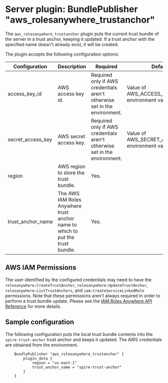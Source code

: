 # Server plugin: BundlePublisher "aws_rolesanywhere_trustanchor"

The `aws_rolesanywhere_trustanchor` plugin puts the current trust bundle of the server
in a trust anchor, keeping it updated. If a trust anchor with the specified name doesn't 
already exist, it will be created.

The plugin accepts the following configuration options:

| Configuration     | Description                                                                                                                                                    | Required                                                                  | Default                                              |
|-------------------|----------------------------------------------------------------------------------------------------------------------------------------------------------------|---------------------------------------------------------------------------|------------------------------------------------------|
| access_key_id     | AWS access key id.                                                                                                                                             | Required only if AWS credentials aren't otherwise set in the environment. | Value of AWS_ACCESS_KEY_ID environment variable.     |
| secret_access_key | AWS secret access key.                                                                                                                                         | Required only if AWS credentials aren't otherwise set in the environment. | Value of AWS_SECRET_ACCESS_KEY environment variable. |
| region            | AWS region to store the trust bundle.                                                                                                                          | Yes.                                                                      |                                                      |
| trust_anchor_name | The AWS IAM Roles Anywhere trust anchor name to which to put the trust bundle.                                                                                 | Yes.                                                                      |                                                      |

## AWS IAM Permissions

The user identified by the configured credentials may need to have the `rolesanywhere:CreateTrustAnchor`, `rolesanywhere:UpdateTrustAnchor`, `rolesanywhere:ListTrustAnchors`, and `iam:CreateServiceLinkedRole` permissions. Note that these permissions aren't always required in order to perform a trust bundle update. Please see the [IAM Roles Anywhere API Reference](https://docs.aws.amazon.com/rolesanywhere/latest/APIReference/Welcome.html) for more details.

## Sample configuration

The following configuration puts the local trust bundle contents into the `spire-trust-anchor` trust anchor and keeps it updated. The AWS credentials are obtained from the environment.

```hcl
    BundlePublisher "aws_rolesanywhere_trustanchor" {
        plugin_data {
            region = "us-east-1"
            trust_anchor_name = "spire-trust-anchor"
        }
    }
```
